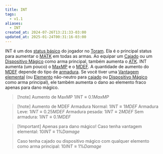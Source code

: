 ```yaml
---
title: INT
tags:
  - v1.1
aliases:
  - INT
created_at: 2024-07-26T13:21:33-03:00
updated_at: 2025-01-24T00:31:16-03:00
---
```


INT é um dos [status básico](content/entrada/2024/07/26/Toram_Status_basico.md) do jogador no [Toram](content/entrada/2024/07/26/Toram.md). Ela é o principal status para aumentar o [MATK](content/entrada/2024/07/10/Toram_MATK.md) em todas as armas. Ao equipar um [Cajado](content/entrada/2024/07/09/Toram_Staff.md) ou um [Dispositivo Mágico](content/entrada/2024/07/09/Toram_Magic_Device.md) como arma principal, também aumenta o [ATK](content/entrada/2024/07/09/Toram_ATK.md). INT aumenta (um pouco) o [MaxMP](content/entrada/2024/07/10/Toram_MaxMP.md)  e o [MDEF](content/entrada/2024/07/10/Toram_MDEF.md). A quantidade de aumento do [MDEF](content/entrada/2024/07/10/Toram_MDEF.md) depende do tipo de [armadura](content/entrada/2024/07/10/Toram_armadura.md). Se você tiver uma [Vantagem elemental](content/entrada/2024/07/12/Toram_vantagem_elemental.md) (ou [Elemento](content/entrada/2024/07/10/Toram_Elemento.md) não-neutro para [cajado](content/entrada/2024/07/09/Toram_Staff.md) ou [Dispositivo Mágico](content/entrada/2024/07/09/Toram_Magic_Device.md) como arma principal), ele também aumenta o dano ao elemento fraco apenas para dano mágico.

> [!note] Aumento de MaxMP
> $1 INT \equiv 0.1MaxMP$


> [!note] Aumento de MDEF
> Armadura Normal: $1 INT \equiv 1 MDEF$
> Armadura Leve: $1 INT \equiv 0.25 MDEF$
> Armadura pesada: $1 INT \equiv 2 MDEF$
> Sem armadura: $1 INT \equiv 0.1 MDEF$

> [!important] Apenas para dano mágico!
> Caso tenha vantagem elemental:
> $10 INT \equiv 1\% Damage$
> 
> Caso tenha cajado ou dispositivo mágico com qualquer elemento como arma principal:
> $10 INT \equiv 1\% Damage$

